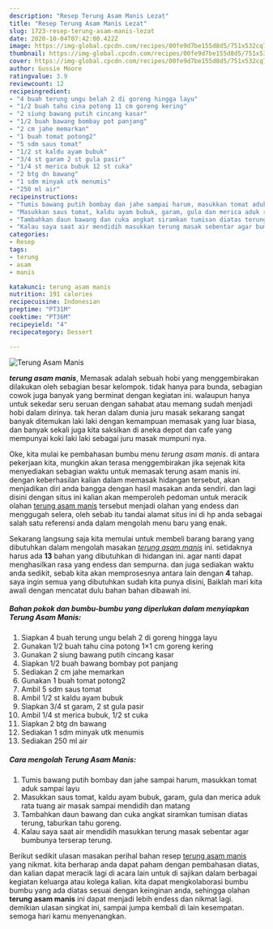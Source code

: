 ```yaml
---
description: "Resep Terung Asam Manis Lezat"
title: "Resep Terung Asam Manis Lezat"
slug: 1723-resep-terung-asam-manis-lezat
date: 2020-10-04T07:42:00.422Z
image: https://img-global.cpcdn.com/recipes/00fe9d7be155d8d5/751x532cq70/terung-asam-manis-foto-resep-utama.jpg
thumbnail: https://img-global.cpcdn.com/recipes/00fe9d7be155d8d5/751x532cq70/terung-asam-manis-foto-resep-utama.jpg
cover: https://img-global.cpcdn.com/recipes/00fe9d7be155d8d5/751x532cq70/terung-asam-manis-foto-resep-utama.jpg
author: Gussie Moore
ratingvalue: 3.9
reviewcount: 12
recipeingredient:
- "4 buah terung ungu belah 2 di goreng hingga layu"
- "1/2 buah tahu cina potong 11 cm goreng kering"
- "2 siung bawang putih cincang kasar"
- "1/2 buah bawang bombay pot panjang"
- "2 cm jahe memarkan"
- "1 buah tomat potong2"
- "5 sdm saus tomat"
- "1/2 st kaldu ayam bubuk"
- "3/4 st garam 2 st gula pasir"
- "1/4 st merica bubuk 12 st cuka"
- "2 btg dn bawang"
- "1 sdm minyak utk menumis"
- "250 ml air"
recipeinstructions:
- "Tumis bawang putih bombay dan jahe sampai harum, masukkan tomat aduk sampai layu"
- "Masukkan saus tomat, kaldu ayam bubuk, garam, gula dan merica aduk rata tuang air masak sampai mendidih dan matang"
- "Tambahkan daun bawang dan cuka angkat siramkan tumisan diatas terung, taburkan tahu goreng."
- "Kalau saya saat air mendidih masukkan terung masak sebentar agar bumbunya terserap terung."
categories:
- Resep
tags:
- terung
- asam
- manis

katakunci: terung asam manis 
nutrition: 191 calories
recipecuisine: Indonesian
preptime: "PT31M"
cooktime: "PT36M"
recipeyield: "4"
recipecategory: Dessert

---
```



![Terung Asam Manis](https://img-global.cpcdn.com/recipes/00fe9d7be155d8d5/751x532cq70/terung-asam-manis-foto-resep-utama.jpg)

<b><i>terung asam manis</i></b>, Memasak adalah sebuah hobi yang menggembirakan dilakukan oleh sebagian besar kelompok. tidak hanya para bunda, sebagian cowok juga banyak yang berminat dengan kegiatan ini. walaupun hanya untuk sekedar seru seruan dengan sahabat atau memang sudah menjadi hobi dalam dirinya. tak heran dalam dunia juru masak sekarang sangat banyak ditemukan laki laki dengan kemampuan memasak yang luar biasa, dan banyak sekali juga kita saksikan di aneka depot dan cafe yang mempunyai koki laki laki sebagai juru masak mumpuni nya.

Oke, kita mulai ke pembahasan bumbu menu <i>terung asam manis</i>. di antara pekerjaan kita, mungkin akan terasa menggembirakan jika sejenak kita menyediakan sebagian waktu untuk memasak terung asam manis ini. dengan keberhasilan kalian dalam memasak hidangan tersebut, akan menjadikan diri anda bangga dengan hasil masakan anda sendiri. dan lagi disini dengan situs ini kalian akan memperoleh pedoman untuk meracik olahan <u>terung asam manis</u> tersebut menjadi olahan yang endess dan menggugah selera, oleh sebab itu tandai alamat situs ini di hp anda sebagai salah satu referensi anda dalam mengolah menu baru yang enak.




Sekarang langsung saja kita memulai untuk membeli barang barang yang dibutuhkan dalam mengolah masakan <u><i>terung asam manis</i></u> ini. setidaknya harus ada <b>13</b> bahan yang dibutuhkan di hidangan ini. agar nanti dapat menghasilkan rasa yang endess dan sempurna. dan juga sediakan waktu anda sedikit, sebab kita akan memprosesnya antara lain dengan <b>4</b> tahap. saya ingin semua yang dibutuhkan sudah kita punya disini, Baiklah mari kita awali dengan mencatat dulu bahan bahan dibawah ini.

<!--inarticleads1-->

##### Bahan pokok dan bumbu-bumbu yang diperlukan dalam menyiapkan Terung Asam Manis:

1. Siapkan 4 buah terung ungu belah 2 di goreng hingga layu
1. Gunakan 1/2 buah tahu cina potong 1×1 cm goreng kering
1. Gunakan 2 siung bawang putih cincang kasar
1. Siapkan 1/2 buah bawang bombay pot panjang
1. Sediakan 2 cm jahe memarkan
1. Gunakan 1 buah tomat potong2
1. Ambil 5 sdm saus tomat
1. Ambil 1/2 st kaldu ayam bubuk
1. Siapkan 3/4 st garam, 2 st gula pasir
1. Ambil 1/4 st merica bubuk, 1/2 st cuka
1. Siapkan 2 btg dn bawang
1. Sediakan 1 sdm minyak utk menumis
1. Sediakan 250 ml air




<!--inarticleads2-->

##### Cara mengolah Terung Asam Manis:

1. Tumis bawang putih bombay dan jahe sampai harum, masukkan tomat aduk sampai layu
1. Masukkan saus tomat, kaldu ayam bubuk, garam, gula dan merica aduk rata tuang air masak sampai mendidih dan matang
1. Tambahkan daun bawang dan cuka angkat siramkan tumisan diatas terung, taburkan tahu goreng.
1. Kalau saya saat air mendidih masukkan terung masak sebentar agar bumbunya terserap terung.




Berikut sedikit ulasan masakan perihal bahan resep <u>terung asam manis</u> yang nikmat. kita berharap anda dapat paham dengan pembahasan diatas, dan kalian dapat meracik lagi di acara lain untuk di sajikan dalam berbagai kegiatan keluarga atau kolega kalian. kita dapat mengkolaborasi bumbu bumbu yang ada diatas sesuai dengan keinginan anda, sehingga olahan <b>terung asam manis</b> ini dapat menjadi lebih endess dan nikmat lagi. demikian ulasan singkat ini, sampai jumpa kembali di lain kesempatan. semoga hari kamu menyenangkan.
